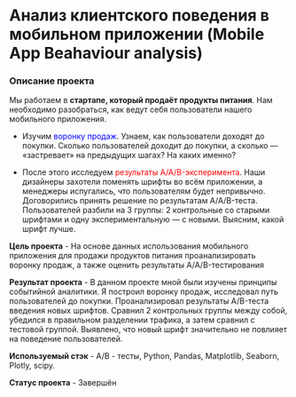 # Анализ клиентского поведения в мобильном приложении (**Mobile App Beahaviour analysis**)
### Описание проекта
Мы работаем в <b>стартапе, который продаёт продукты питания</b>. Нам необходимо разобраться, как ведут себя пользователи нашего мобильного приложения.

- Изучим <font color = blue>воронку продаж</font>. Узнаем, как пользователи доходят до покупки. Сколько пользователей доходит до покупки, а сколько — «застревает» на предыдущих шагах? На каких именно?

- После этого исследуем <font color=red>результаты A/A/B-эксперимента</font>. Наши дизайнеры захотели поменять шрифты во всём приложении, а менеджеры испугались, что пользователям будет непривычно. Договорились принять решение по результатам A/A/B-теста. Пользователей разбили на 3 группы: 2 контрольные со старыми шрифтами и одну экспериментальную — с новыми. Выясним, какой шрифт лучше.

**Цель проекта** - На основе данных использования мобильного приложения для продажи продуктов питания проанализировать воронку продаж, а также оценить результаты A/A/B-тестирования

**Результат проекта** -  В данном проекте мной были изучены принципы событийной аналитики. Я построил воронку продаж, исследовал путь пользователей до покупки. Проанализировал результаты A/B-теста введения новых шрифтов. Сравнил 2 контрольных группы между собой, убедился в правильном разделении трафика, а затем сравнил с тестовой группой. Выявлено, что новый шрифт значительно не повлияет на поведение пользователей.

**Используемый стэк** - A/B - тесты, Python, Pandas, Matplotlib, Seaborn, Plotly, scipy.

**Статус проекта** - Завершён
